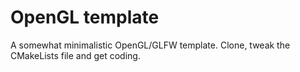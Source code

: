 # OpenGL template
A somewhat minimalistic OpenGL/GLFW template. Clone, tweak the CMakeLists file and get coding.
